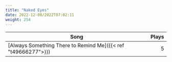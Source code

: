 ```yaml
---
title: "Naked Eyes"
date: 2022-12-08/2022T07:02:11
weight: 254
---
```




 Song | Plays 
----- | -----:
[Always Something There to Remind Me]({{< ref "t49666277">}}) | 5
